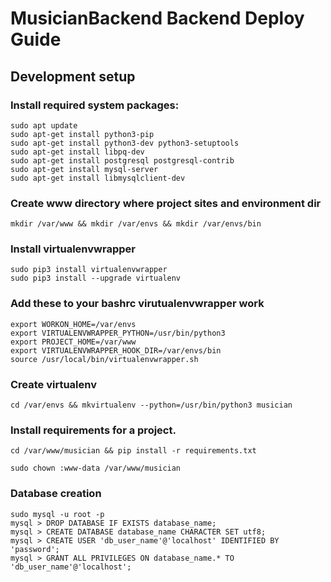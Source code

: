 # MusicianBackend Backend Deploy Guide

## Development setup

### Install required system packages:
    sudo apt update
    sudo apt-get install python3-pip
    sudo apt-get install python3-dev python3-setuptools
    sudo apt-get install libpq-dev
    sudo apt-get install postgresql postgresql-contrib
    sudo apt-get install mysql-server
    sudo apt-get install libmysqlclient-dev

### Create www directory where project sites and environment dir

    mkdir /var/www && mkdir /var/envs && mkdir /var/envs/bin

### Install virtualenvwrapper

    sudo pip3 install virtualenvwrapper
    sudo pip3 install --upgrade virtualenv

### Add these to your bashrc virutualenvwrapper work

    export WORKON_HOME=/var/envs
    export VIRTUALENVWRAPPER_PYTHON=/usr/bin/python3
    export PROJECT_HOME=/var/www
    export VIRTUALENVWRAPPER_HOOK_DIR=/var/envs/bin
    source /usr/local/bin/virtualenvwrapper.sh

### Create virtualenv

    cd /var/envs && mkvirtualenv --python=/usr/bin/python3 musician

### Install requirements for a project.

    cd /var/www/musician && pip install -r requirements.txt

    sudo chown :www-data /var/www/musician

### Database creation

    sudo mysql -u root -p
    mysql > DROP DATABASE IF EXISTS database_name;
    mysql > CREATE DATABASE database_name CHARACTER SET utf8;
    mysql > CREATE USER 'db_user_name'@'localhost' IDENTIFIED BY 'password';
    mysql > GRANT ALL PRIVILEGES ON database_name.* TO 'db_user_name'@'localhost';
